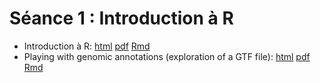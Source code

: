 # Séance 1 : Introduction à R


- Introduction à R: [html](R_intro.html) [pdf](R_intro.pdf) [Rmd](R_intro.Rmd)
- Playing with genomic annotations (exploration of a GTF file): [html](gtf_exploration.html) [pdf](gtf_exploration.pdf) [Rmd](gtf_exploration.Rmd)

